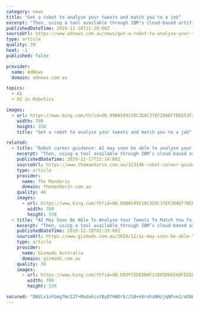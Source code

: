 ```yaml
---
category: news
title: "Get a robot to analyse your tweets and match you to a job"
excerpt: "Then, using a tool available through IBM’s cloud-based artificial intelligence engine Watson, and its Personality Insights service, we gave each profile a score across ten personality-related characteristics, based on the language in their posts. We used a variety of data analytics and machine learning techniques to explore the personality of ..."
publishedDateTime: 2019-12-18T21:20:00Z
sourceUrl: https://www.adnews.com.au/news/get-a-robot-to-analyse-your-tweets-and-match-you-to-a-job
type: article
quality: 39
heat: -1
published: false

provider:
  name: AdNews
  domain: adnews.com.au

topics:
  - AI
  - AI in Robotics

images:
  - url: https://www.bing.com/th?id=ON.09BA549210C3D8C37EF20AEF7BEE53F3
    width: 700
    height: 338
    title: "Get a robot to analyse your tweets and match you to a job"

related:
  - title: "Robot career guidance: AI may soon be able to analyse your tweets to match you to a job"
    excerpt: "Then, using a tool available through IBM’s cloud-based artificial intelligence engine Watson, and its Personality Insights service, we gave each profile a score across ten personality-related characteristics, based on the language in their posts. We used a variety of data analytics and machine learning techniques to explore the personality of ..."
    publishedDateTime: 2019-12-17T23:14:00Z
    sourceUrl: https://www.themandarin.com.au/123196-robot-career-guidance-ai-may-soon-be-able-to-analyse-your-tweets-to-match-you-to-a-job/
    type: article
    provider:
      name: The Mandarin
      domain: themandarin.com.au
    quality: 46
    images:
      - url: https://www.bing.com/th?id=ON.09BA549210C3D8C37EF20AEF7BEE53F3
        width: 700
        height: 338
  - title: "AI May Soon Be Able To Analyse Your Tweets To Match You To A Job"
    excerpt: "Then, using a tool available through IBM’s cloud-based artificial intelligence engine Watson, and its Personality Insights service, we gave each profile a score across ten personality-related characteristics, based on the language in their posts. We used a variety of data analytics and machine learning techniques to explore the personality of ..."
    publishedDateTime: 2019-12-18T02:33:00Z
    sourceUrl: https://www.gizmodo.com.au/2019/12/ai-may-soon-be-able-to-analyse-your-tweets-to-match-you-to-a-job/
    type: article
    provider:
      name: Gizmodo Australia
      domain: gizmodo.com.au
    quality: 39
    images:
      - url: https://www.bing.com/th?id=ON.D92FC5DE0D8F11885D6EE68FEEED5B85
        width: 700
        height: 336

secured: "DWVLx1xFGmgTWcI2T+ModwkivYByDTHWOr6//SB+n8rohaNHzjqNPve1/oOAWQFAXfsMBPxfZgeHYfx+FRKhWOxbtVybvK6kYpvtfbrgQiakEGw2ugGASfwFIebO06hNcn1nZ4nv4tKtcSSkOALwg/Mf/65kcUX32FFkVjDVcmk/ikPqWiDxXixYSrzImpv+qISUSkW7RUWzZWyUSDD7YXT3cw9uJMdS60R/38KEI4fKr0c2wFZTEKjwkkov1ZVoutPA28xyt/JmHpVbvFPRtQ==;/802B9GJNydHhYZG5xtrZA=="
---
```


